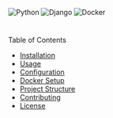 ![Python](https://img.shields.io/static/v1?label=Python&message=3.12&color=verde?style=plastic&logo=Python)
![Django](https://img.shields.io/static/v1?label=Django&message=5.0&color=azul?style=plastic&logo=django)
![Docker](https://img.shields.io/static/v1?label=DOcker&message=5.0&color=hex?style=plastic&logo=docker)



 #

Table of Contents
- [Installation](#installation)
- [Usage](#usage)
- [Configuration](#configuration)
- [Docker Setup](#docker-setup)
- [Project Structure](#project-structure)
- [Contributing](#contributing)
- [License](#license)


